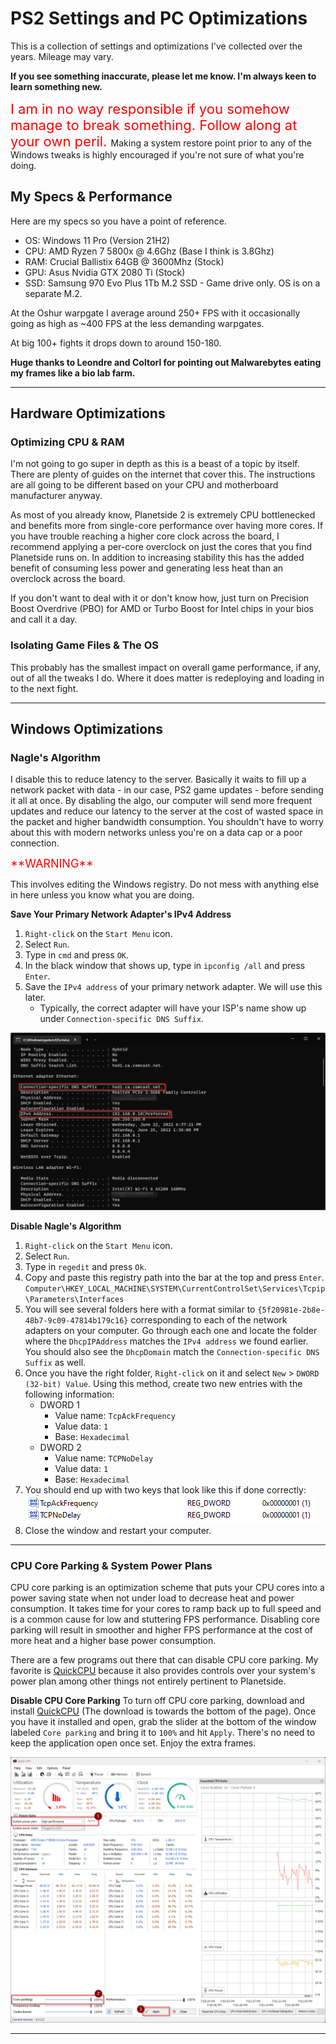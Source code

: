 # PS2 Settings and PC Optimizations

This is a collection of settings and optimizations I've collected over the years. Mileage may vary.

**If you see something inaccurate, please let me know. I'm always keen to learn something new.**

<span style="color:red;font-size:22px">
I am in no way responsible if you somehow manage to break something. Follow along at your own peril.
</span>
Making a system restore point prior to any of the Windows tweaks is highly encouraged if you're not sure of what you're doing.



## My Specs & Performance

Here are my specs so you have a point of reference.

- OS: Windows 11 Pro (Version 21H2)
- CPU: AMD Ryzen 7 5800x @ 4.6Ghz (Base I think is 3.8Ghz)
- RAM: Crucial Ballistix 64GB @ 3600Mhz (Stock)
- GPU: Asus Nvidia GTX 2080 Ti (Stock)
- SSD: Samsung 970 Evo Plus 1Tb M.2 SSD - Game drive only. OS is on a separate M.2.

At the Oshur warpgate I average around 250+ FPS with it occasionally going as high as ~400 FPS at the less demanding warpgates.

At big 100+ fights it drops down to around 150-180.

**Huge thanks to Leondre and Coltorl for pointing out Malwarebytes eating my frames like a bio lab farm.**

---

## Hardware Optimizations

### Optimizing CPU & RAM

I'm not going to go super in depth as this is a beast of a topic by itself. There are plenty of guides on the internet that cover this. The instructions are all going to be different based on your CPU and motherboard manufacturer anyway.

As most of you already know, Planetside 2 is extremely CPU bottlenecked and benefits more from single-core performance over having more cores. If you have trouble reaching a higher core clock across the board, I recommend applying a per-core overclock on just the cores that you find Planetside runs on. In addition to increasing stability this has the added benefit of consuming less power and generating less heat than an overclock across the board.

If you don't want to deal with it or don't know how, just turn on Precision Boost Overdrive (PBO) for AMD or Turbo Boost for Intel chips in your bios and call it a day.


### Isolating Game Files & The OS

This probably has the smallest impact on overall game performance, if any, out of all the tweaks I do. Where it does matter is redeploying and loading in to the next fight. 

---

## Windows Optimizations

### Nagle's Algorithm

I disable this to reduce latency to the server. Basically it waits to fill up a network packet with data - in our case, PS2 game updates - before sending it all at once. By disabling the algo, our computer will send more frequent updates and reduce our latency to the server at the cost of wasted space in the packet and higher bandwidth consumption. You shouldn't have to worry about this with modern networks unless you're on a data cap or a poor connection.

<span style="color:red;font-size:18px">
**WARNING**
</span>

This involves editing the Windows registry. Do not mess with anything else in here unless you know what you are doing.

**Save Your Primary Network Adapter's IPv4 Address**
1. `Right-click` on the `Start Menu` icon.
2. Select `Run`.
3. Type in `cmd` and press `OK`.
4. In the black window that shows up, type in `ipconfig /all` and press `Enter`.
5. Save the `IPv4 address` of your primary network adapter. We will use this later. 
   - Typically, the correct adapter will have your ISP's name show up under `Connection-specific DNS Suffix`.

![ipconfig example](/ps2_settings/images/ipconfig.png)

**Disable Nagle's Algorithm**
1. `Right-click` on the `Start Menu` icon.
2. Select `Run`.
3. Type in `regedit` and press `Ok`.
4. Copy and paste this registry path into the bar at the top and press `Enter`.
  `Computer\HKEY_LOCAL_MACHINE\SYSTEM\CurrentControlSet\Services\Tcpip\Parameters\Interfaces`
5. You will see several folders here with a format similar to  `{5f20981e-2b8e-48b7-9c09-47814b179c16}` corresponding to each of the network adapters on your computer. Go through each one and locate the folder where the `DhcpIPAddress` matches the `IPv4 address` we found earlier. You should also see the `DhcpDomain` match the `Connection-specific DNS Suffix` as well.
6. Once you have the right folder, `Right-click` on it and select `New` > `DWORD (32-bit) Value`. Using this method, create two new entries with the following information:
   - DWORD 1
     - Value name: `TcpAckFrequency`
     - Value data: `1`
     - Base: `Hexadecimal`
   - DWORD 2
     - Value name: `TCPNoDelay`
     - Value data: `1`
     - Base: `Hexadecimal`
7. You should end up with two keys that look like this if done correctly:
   ![nagles](images/nagles.png)
8. Close the window and restart your computer.

--- 

### CPU Core Parking & System Power Plans

CPU core parking is an optimization scheme that puts your CPU cores into a power saving state when not under load to decrease heat and power consumption. It takes time for your cores to ramp back up to full speed and is a common cause for low and stuttering FPS performance. Disabling core parking will result in smoother and higher FPS performance at the cost of more heat and a higher base power consumption.

There are a few programs out there that can disable CPU core parking. My favorite is [QuickCPU](https://coderbag.com/product/quickcpu) because it also provides controls over your system's power plan among other things not entirely pertinent to Planetside. 


**Disable CPU Core Parking**
To turn off CPU core parking, download and install [QuickCPU](https://coderbag.com/product/quickcpu) (The download is towards the bottom of the page). Once you have it installed and open, grab the slider at the bottom of the window labeled `Core parking` and bring it to `100%` and hit `Apply`. There's no need to keep the application open once set. Enjoy the extra frames.

![parking](images/parking.png)

---

